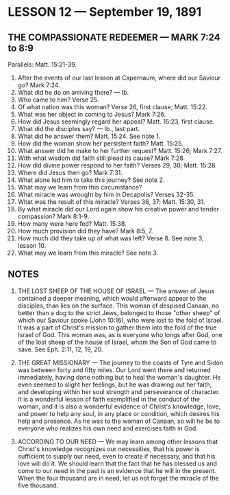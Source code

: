 # LESSON 12 — September 19, 1891

## THE COMPASSIONATE REDEEMER — MARK 7:24 to 8:9

Parallels: Matt. 15:21-39.

1. After the events of our last lesson at Capernaum, where did our Saviour go? Mark 7:24.
2. What did he do on arriving there? — Ib.
3. Who came to him? Verse 25.
4. Of what nation was this woman? Verse 26, first clause; Matt. 15:22.
5. What was her object in coming to Jesus? Mark 7:26.
6. How did Jesus seemingly regard her appeal? Matt. 15:23, first clause.
7. What did the disciples say? — Ib., last part.
8. What did he answer them? Matt. 15:24. See note 1.
9. How did the woman show her persistent faith? Matt. 15:25.
10. What answer did he make to her further request? Matt. 15:26; Mark 7:27.
11. With what wisdom did faith still plead its cause? Mark 7:28.
12. How did divine power respond to her faith? Verses 29, 30; Matt. 15:28.
13. Where did Jesus then go? Mark 7:31.
14. What alone led him to take this journey? See note 2.
15. What may we learn from this circumstance?
16. What miracle was wrought by him in Decapolis? Verses 32-35.
17. What was the result of this miracle? Verses 36, 37; Matt. 15:30, 31.
18. By what miracle did our Lord again show his creative power and tender compassion? Mark 8:1-9.
19. How many were here fed? Matt. 15:38.
20. How much provision did they have? Mark 8:5, 7.
21. How much did they take up of what was left? Verse 8. See note 3, lesson 10.
22. What may we learn from this miracle? See note 3.

## NOTES

1. THE LOST SHEEP OF THE HOUSE OF ISRAEL — The answer of Jesus contained a deeper meaning, which would afterward appear to the disciples, than lies on the surface. This woman of despised Canaan, no better than a dog to the strict Jews, belonged to those "other sheep" of which our Saviour spoke (John 10:16), who were lost to the fold of Israel. It was a part of Christ's mission to gather them into the fold of the true Israel of God. This woman was, as is everyone who longs after God, one of the lost sheep of the house of Israel, whom the Son of God came to save. See Eph. 2:11, 12, 19, 20.

2. THE GREAT MISSIONARY — The journey to the coasts of Tyre and Sidon was between forty and fifty miles. Our Lord went there and returned immediately, having done nothing but to heal the woman's daughter. He even seemed to slight her feelings, but he was drawing out her faith, and developing within her soul strength and perseverance of character. It is a wonderful lesson of faith exemplified in the conduct of the woman, and it is also a wonderful evidence of Christ's knowledge, love, and power to help any soul, in any place or condition, which desires his help and presence. As he was to the woman of Canaan, so will he be to everyone who realizes his own need and exercises faith in God.

3. ACCORDING TO OUR NEED — We may learn among other lessons that Christ's knowledge recognizes our necessities, that his power is sufficient to supply our need, even to create if necessary, and that his love will do it. We should learn that the fact that he has blessed us and come to our need in the past is an evidence that he will in the present. When the four thousand are in need, let us not forget the miracle of the five thousand.